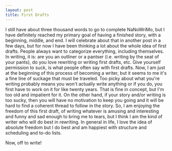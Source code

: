 ```yaml
---
layout: post
title: First Drafts
---
```


I still have about three thousand words to go to complete NaNoWriMo, but I have definitely reached my primary goal of having a finished story, with a beginning, middle, and end. I will celebrate about that in another post in a few days, but for now I have been thinking a lot about the whole idea of first drafts. People always want to categorize everything, including themselves. In writing, it is: are you an outliner or a pantser (i.e. writing by the seat of your pants), do you love rewriting or writing first drafts, etc. Give yourself permission to suck, is what people often say with first drafts. Now, I am just at the beginning of this process of becoming a writer, but it seems to me it's a fine line of suckage that must be traveled. Too picky about what you're writing probably means you won't actually write anything or if you do, you first have to work on it for like twenty years. That is fine in concept, but I'm too old and impatient for it. On the other hand, if your story and/or writing is too sucky, then you will have no motivation to keep you going and it will be hard to find a coherent thread to follow in the story. So, I am enjoying the freedom of this first draft, of writing whatever is amusing and interesting and funny and sad enough to bring me to tears, but I think I am the kind of writer who will do best in rewriting. In general in life, I love the idea of absolute freedom but I do best and am happiest with structure and scheduling and to-do lists. 

Now, off to write!